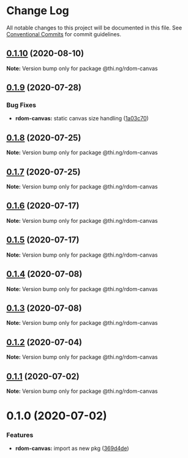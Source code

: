 # Change Log

All notable changes to this project will be documented in this file.
See [Conventional Commits](https://conventionalcommits.org) for commit guidelines.

## [0.1.10](https://github.com/thi-ng/umbrella/compare/@thi.ng/rdom-canvas@0.1.9...@thi.ng/rdom-canvas@0.1.10) (2020-08-10)

**Note:** Version bump only for package @thi.ng/rdom-canvas





## [0.1.9](https://github.com/thi-ng/umbrella/compare/@thi.ng/rdom-canvas@0.1.8...@thi.ng/rdom-canvas@0.1.9) (2020-07-28)


### Bug Fixes

* **rdom-canvas:** static canvas size handling ([1a03c70](https://github.com/thi-ng/umbrella/commit/1a03c70e3e9fe6c8b096f78084dc590102d96893))





## [0.1.8](https://github.com/thi-ng/umbrella/compare/@thi.ng/rdom-canvas@0.1.7...@thi.ng/rdom-canvas@0.1.8) (2020-07-25)

**Note:** Version bump only for package @thi.ng/rdom-canvas





## [0.1.7](https://github.com/thi-ng/umbrella/compare/@thi.ng/rdom-canvas@0.1.6...@thi.ng/rdom-canvas@0.1.7) (2020-07-25)

**Note:** Version bump only for package @thi.ng/rdom-canvas





## [0.1.6](https://github.com/thi-ng/umbrella/compare/@thi.ng/rdom-canvas@0.1.5...@thi.ng/rdom-canvas@0.1.6) (2020-07-17)

**Note:** Version bump only for package @thi.ng/rdom-canvas





## [0.1.5](https://github.com/thi-ng/umbrella/compare/@thi.ng/rdom-canvas@0.1.4...@thi.ng/rdom-canvas@0.1.5) (2020-07-17)

**Note:** Version bump only for package @thi.ng/rdom-canvas





## [0.1.4](https://github.com/thi-ng/umbrella/compare/@thi.ng/rdom-canvas@0.1.3...@thi.ng/rdom-canvas@0.1.4) (2020-07-08)

**Note:** Version bump only for package @thi.ng/rdom-canvas





## [0.1.3](https://github.com/thi-ng/umbrella/compare/@thi.ng/rdom-canvas@0.1.2...@thi.ng/rdom-canvas@0.1.3) (2020-07-08)

**Note:** Version bump only for package @thi.ng/rdom-canvas





## [0.1.2](https://github.com/thi-ng/umbrella/compare/@thi.ng/rdom-canvas@0.1.1...@thi.ng/rdom-canvas@0.1.2) (2020-07-04)

**Note:** Version bump only for package @thi.ng/rdom-canvas





## [0.1.1](https://github.com/thi-ng/umbrella/compare/@thi.ng/rdom-canvas@0.1.0...@thi.ng/rdom-canvas@0.1.1) (2020-07-02)

**Note:** Version bump only for package @thi.ng/rdom-canvas





# 0.1.0 (2020-07-02)


### Features

* **rdom-canvas:** import as new pkg ([369d4de](https://github.com/thi-ng/umbrella/commit/369d4de29c0b0c1ff3092126902f1835ac61870e))

